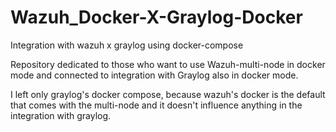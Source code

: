 # Wazuh_Docker-X-Graylog-Docker
Integration with wazuh x graylog using docker-compose

Repository dedicated to those who want to use Wazuh-multi-node in docker mode and connected to integration with Graylog also in docker mode.

I left only graylog's docker compose, because wazuh's docker is the default that comes with the multi-node and it doesn't influence anything in the integration with graylog.
